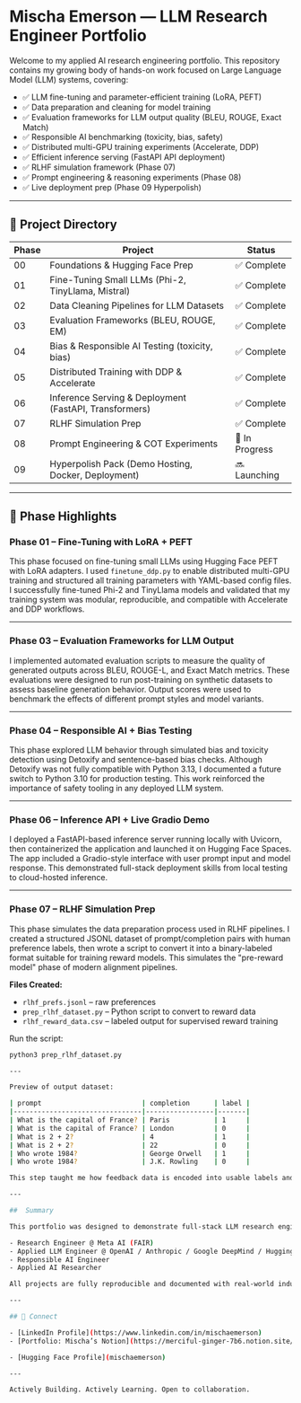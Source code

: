 # Mischa Emerson — LLM Research Engineer Portfolio

Welcome to my applied AI research engineering portfolio. This repository contains my growing body of hands-on work focused on Large Language Model (LLM) systems, covering:

- ✅ LLM fine-tuning and parameter-efficient training (LoRA, PEFT)
- ✅ Data preparation and cleaning for model training
- ✅ Evaluation frameworks for LLM output quality (BLEU, ROUGE, Exact Match)
- ✅ Responsible AI benchmarking (toxicity, bias, safety)
- ✅ Distributed multi-GPU training experiments (Accelerate, DDP)
- ✅ Efficient inference serving (FastAPI API deployment)
- ✅ RLHF simulation framework (Phase 07)
- ✅ Prompt engineering & reasoning experiments (Phase 08)
- ✅ Live deployment prep (Phase 09 Hyperpolish)

---

## 📂 Project Directory

| Phase | Project | Status |
|---|---|---|
| 00 | Foundations & Hugging Face Prep | ✅ Complete |
| 01 | Fine-Tuning Small LLMs (Phi-2, TinyLlama, Mistral) | ✅ Complete |
| 02 | Data Cleaning Pipelines for LLM Datasets | ✅ Complete |
| 03 | Evaluation Frameworks (BLEU, ROUGE, EM) | ✅ Complete |
| 04 | Bias & Responsible AI Testing (toxicity, bias) | ✅ Complete |
| 05 | Distributed Training with DDP & Accelerate | ✅ Complete |
| 06 | Inference Serving & Deployment (FastAPI, Transformers) | ✅ Complete |
| 07 | RLHF Simulation Prep | ✅ Complete |
| 08 | Prompt Engineering & COT Experiments | 🔨 In Progress |
| 09 | Hyperpolish Pack (Demo Hosting, Docker, Deployment) | 🔜 Launching |

---

## 🔧 Phase Highlights

### Phase 01 – Fine-Tuning with LoRA + PEFT

This phase focused on fine-tuning small LLMs using Hugging Face PEFT with LoRA adapters. I used `finetune_ddp.py` to enable distributed multi-GPU training and structured all training parameters with YAML-based config files. I successfully fine-tuned Phi-2 and TinyLlama models and validated that my training system was modular, reproducible, and compatible with Accelerate and DDP workflows.

---

### Phase 03 – Evaluation Frameworks for LLM Output

I implemented automated evaluation scripts to measure the quality of generated outputs across BLEU, ROUGE-L, and Exact Match metrics. These evaluations were designed to run post-training on synthetic datasets to assess baseline generation behavior. Output scores were used to benchmark the effects of different prompt styles and model variants.

---

### Phase 04 – Responsible AI + Bias Testing

This phase explored LLM behavior through simulated bias and toxicity detection using Detoxify and sentence-based bias checks. Although Detoxify was not fully compatible with Python 3.13, I documented a future switch to Python 3.10 for production testing. This work reinforced the importance of safety tooling in any deployed LLM system.

---

### Phase 06 – Inference API + Live Gradio Demo

I deployed a FastAPI-based inference server running locally with Uvicorn, then containerized the application and launched it on Hugging Face Spaces. The app included a Gradio-style interface with user prompt input and model response. This demonstrated full-stack deployment skills from local testing to cloud-hosted inference.

---

### Phase 07 – RLHF Simulation Prep

This phase simulates the data preparation process used in RLHF pipelines. I created a structured JSONL dataset of prompt/completion pairs with human preference labels, then wrote a script to convert it into a binary-labeled format suitable for training reward models. This simulates the "pre-reward model" phase of modern alignment pipelines.


**Files Created:**
- `rlhf_prefs.jsonl` – raw preferences  
- `prep_rlhf_dataset.py` – Python script to convert to reward data  
- `rlhf_reward_data.csv` – labeled output for supervised reward training

Run the script:
```bash
python3 prep_rlhf_dataset.py

---

Preview of output dataset:

| prompt                         | completion      | label |
|--------------------------------|-----------------|-------|
| What is the capital of France? | Paris           | 1     |
| What is the capital of France? | London          | 0     |
| What is 2 + 2?                 | 4               | 1     |
| What is 2 + 2?                 | 22              | 0     |
| Who wrote 1984?                | George Orwell   | 1     |
| Who wrote 1984?                | J.K. Rowling    | 0     |

This step taught me how feedback data is encoded into usable labels and how reward modeling fits into real-world GenAI workflows.

---

##  Summary

This portfolio was designed to demonstrate full-stack LLM research engineering capabilities in preparation for roles including:

- Research Engineer @ Meta AI (FAIR)
- Applied LLM Engineer @ OpenAI / Anthropic / Google DeepMind / Hugging Face
- Responsible AI Engineer
- Applied AI Researcher

All projects are fully reproducible and documented with real-world industry pipelines.

---

## 🔗 Connect

- [LinkedIn Profile](https://www.linkedin.com/in/mischaemerson)
- [Portfolio: Mischa’s Notion](https://merciful-ginger-7b6.notion.site/Mischa-Emerson-Engeering-Portfolio-1ff8807f8f868051bedac07eae351154)

- [Hugging Face Profile](mischaemerson)

---

Actively Building. Actively Learning. Open to collaboration. 

